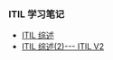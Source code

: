 
### ITIL 学习笔记 ###

- [ITIL 综述](https://github.com/sunhuang163/ITIL/blob/master/Ch01.md)
- [ITIL 综述(2)--- ITIL V2](https://github.com/sunhuang163/ITIL/blob/master/ch02.md)